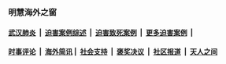 
### 明慧海外之窗

####  [武汉肺炎](indexes/365.md?t=06190001) &nbsp;|&nbsp;  [迫害案例综述](indexes/328.md?t=06190001) &nbsp;|&nbsp; [迫害致死案例](indexes/277.md?t=06190001)  &nbsp;|&nbsp; [更多迫害案例](indexes/81.md?t=06190001)  &nbsp;|&nbsp; 
####  [时事评论](indexes/19.md?t=06190001) &nbsp;|&nbsp; [海外简讯](indexes/245.md?t=06190001)&nbsp;|&nbsp;  [社会支持](indexes/140.md?t=06190001) &nbsp;|&nbsp; [褒奖决议](indexes/282.md?t=06190001) &nbsp;|&nbsp; [社区报道](indexes/91.md?t=06190001)  &nbsp;|&nbsp; [天人之间](indexes/78.md?t=06190001) 

